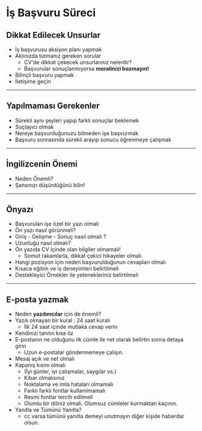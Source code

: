 # İş Başvuru Süreci
## Dikkat Edilecek Unsurlar
* İş başvurusu aksiyon planı yapmak
* Aklınızda tutmanız gereken sorular
    * CV'de dikkat çekecek unsurlarınız nelerdir?
    * Başvurular sonuçlanmıyorsa **moralinizi bozmayın!**
* Bilinçli başvuru yapmak
* İletişime geçin

***

## Yapılmaması Gerekenler
* Sürekli aynı şeyleri yapıp farklı sonuçlar beklemek
* Suçlayıcı olmak
* Nereye başvurduğunuzu bilmeden işe başvurmak
* Başvuru sonrasında sürekli arayıp sonucu öğrenmeye çalışmak

***

## İngilizcenin Önemi
* Neden Önemli?
* Şansınızı düşürdüğünü bilin!

***

## Önyazı
* Başvurulan işe özel bir yazı olmalı
* Ön yazı nasıl görünmeli?
* Giriş - Gelişme - Sonuç nasıl olmalı ?
* Uzunluğu nasıl olmalı?
* Ön yazıda CV içinde olan bilgiler olmamalı!
    * Somut rakamlarla, dikkat çekici hikayeler olmalı
* Hangi pozisyon için neden başvurulduğunun cevapları olmalı
* Kısaca eğitim ve iş deneyimleri belirtilmeli
* Destekleyici Örnekler ile yetenekleriniz belirtilmeli

***

## E-posta yazmak
* Neden **yazılımcılar** için de önemli?
* Yazılı olmayan bir kural : 24 saat kuralı 
    * İlk 24 saat içinde mutlaka cevap verin
* Kendinizi tanıtın kısa öz
* E-postanın ne olduğunu ilk cümle ile net olarak belirtin sonra detaya girin
    * Uzun e-postalar göndermemeye çalışın.
* Mesaj açık ve net olmalı
* Kapanış kısmı olmalı
    * (İyi günler, iyi çalışmalar, saygılar vs.)
    * Kibar olmalısınız
    * Noktalama ve imla hataları olmamalı
    * Farklı farklı fontlar kullanılmamalı
    * Resmi fontlar tercih edilmeli
    * Olumlu bir diliniz olmalı. Olumsuz cümleler kurmaktan kaçının.
* Yanıtla ve Tümünü Yanıtla?
    * cc varsa tümünü yanıtla demeyi unutmayın diğer kişide haberdar olsun.





